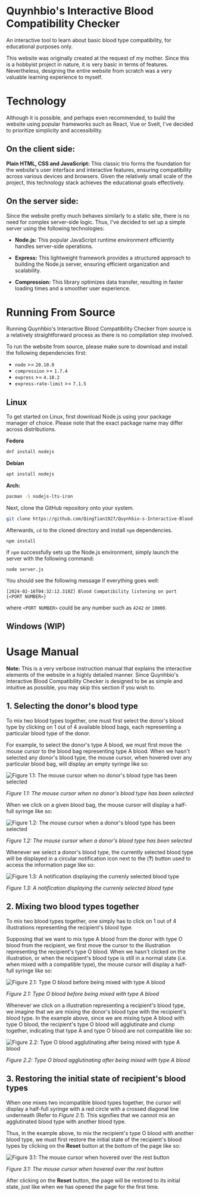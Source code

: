 Quynhbio's Interactive Blood Compatibility Checker
==================================================

An interactive tool to learn about basic blood type compatibility, for educational purposes only.

This website was originally created at the request of my mother. Since this is a hobbyist project in nature, it is very basic in terms of features. Nevertheless, designing the entire website from scratch was a very valuable learning experience to myself.

# Technology
Although it is possible, and perhaps even recommended, to build the website using popular frameworks such as React, Vue or Svelt, I've decided to prioritize simplicity and accessibility.

## On the client side:
**Plain HTML, CSS and JavaScript:** This classic trio forms the foundation for the website's user interface and interactive features, ensuring compatibility across various devices and browsers. Given the relatively small scale of the project, this technology stack achieves the educational goals effectively.

## On the server side:
Since the website pretty much behaves similarly to a static site, there is no need for complex server-side logic. Thus, I've decided to set up a simple server using the following technologies:

* **Node.js:** This popular JavaScript runtime environment efficiently handles server-side operations.

* **Express:** This lightweight framework provides a structured approach to building the Node.js server, ensuring efficient organization and scalability.

* **Compression:** This library optimizes data transfer, resulting in faster loading times and a smoother user experience.

# Running From Source
Running Quynhbio's Interactive Blood Compatibility Checker from source is a relatively straightforward process as there is no compilation step involved.

To run the website from source, please make sure to download and install the following dependencies first:

* `node` >= `20.10.0`
* `compression` >= `1.7.4`
* `express` >= `4.18.2`
* `express-rate-limit` >= `7.1.5`

## Linux
To get started on Linux, first download Node.js using your package manager of choice. Please note that the exact package name may differ across distributions.

**Fedora**
``` sh
dnf install nodejs
```

**Debian**
``` sh
apt install nodejs
```

**Arch:**
``` sh
pacman -S nodejs-lts-iron
```

Next, clone the GitHub repository onto your system.
``` sh
git clone https://github.com/QingTian1927/Quynhbio-s-Interactive-Blood-Compatibility-Checker
```

Afterwards, `cd` to the cloned directory and install `npm` dependencies.
```
npm install
```

If `npm` successfully sets up the Node.js environment, simply launch the server with the following command:
```
node server.js
```

You should see the following message if everything goes well:
```
[2024-02-16T04:32:12.318Z] Blood Compatibility listening on port {<PORT NUMBER>}
```

where `<PORT NUMBER>` could be any number such as `4242` or `10000`.

## Windows (WIP)

# Usage Manual
**Note:** This is a very verbose instruction manual that explains the interactive elements of the website in a highly detailed manner. Since Quynhbio's Interactive Blood Compatibility Checker is designed to be as simple and intuitive as possible, you may skip this section if you wish to.

## 1. Selecting the donor's blood type
To mix two blood types together, one must first select the donor's blood type by clicking on 1 out of 4 available blood bags, each representing a particular blood type of the donor.

For example, to select the donor's type A blood, we must first move the mouse cursor to the blood bag representing type A blood. When we hasn't selected any donor's blood type, the mouse cursor, when hovered over any particular blood bag, will display an empty syringe like so:

![Figure 1.1: The mouse cursor when no donor's blood type has been selected](public/assets/images/Manual/vi/Manual_SelectBloodBag_1.png)

_Figure 1.1: The mouse cursor when no donor's blood type has been selected_

When we click on a given blood bag, the mouse cursor will display a half-full syringe like so:

![Figure 1.2: The mouse cursor when a donor's blood type has been selected](public/assets/images/Manual/vi/Manual_SelectBloodBag_2.png)

_Figure 1.2: The mouse cursor when a donor's blood type has been selected_

Whenever we select a donor's blood type, the currently selected blood type will be displayed in a circular notification icon next to the (**?**) button used to access the information page like so:

![Figure 1.3: A notification displaying the currenly selected blood type](public/assets/images/Manual/vi/Manual_BloodTypeNotification.png)

_Figure 1.3: A notification displaying the currenly selected blood type_

## 2. Mixing two blood types together
To mix two blood types together, one simply has to click on 1 out of 4 illustrations representing the recipient's blood type.

Supposing that we want to mix type A blood from the donor with type O blood from the recipient, we first move the cursor to the illustration representing the recipient's type O blood. When we hasn't clicked on the illustration, or when the recipient's blood type is still in a normal state (i.e. when mixed with a compatible type), the mouse cursor will display a half-full syringe like so:

![Figure 2.1: Type O blood before being mixed with type A blood](public/assets/images/Manual/vi/Manual_MixBlood_1.png)

_Figure 2.1: Type O blood before being mixed with type A blood_

Whenever we click on a illustration representing a recipient's blood type, we imagine that we are mixing the donor's blood type with the recipient's blood type. In the example above, since we are mixing type A blood with type O blood, the recipient's type O blood will agglutinate and clump together, indicating that type A and type O blood are not compatible like so:

![Figure 2.2: Type O blood agglutinating after being mixed with type A blood](public/assets/images/Manual/vi/Manual_MixBlood_2.png)

_Figure 2.2: Type O blood agglutinating after being mixed with type A blood_

## 3. Restoring the initial state of recipient's blood types
When one mixes two incompatible blood types together, the cursor will display a half-full syringe with a red circle with a crossed diagonal line underneath (Refer to _Figure 2.1_). This signifies that we cannot mix an agglutinated blood type with another blood type.

Thus, in the example above, to mix the recipient's type O blood with another blood type, we must first restore the initial state of the recipient's blood types by clicking on the **Reset** button at the bottom of the page like so:

![Figure 3.1: The mouse cursor when hovered over the rest button](public/assets/images/Manual/vi/Manual_ResetButton.png)

_Figure 3.1: The mouse cursor when hovered over the rest button_

After clicking on the **Reset** button, the page will be restored to its initial state, just like when we has opened the page for the first time.








